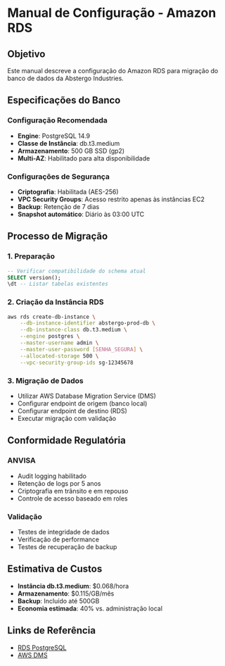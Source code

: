 # Manual de Configuração - Amazon RDS

## Objetivo
Este manual descreve a configuração do Amazon RDS para migração do banco de dados da Abstergo Industries.

## Especificações do Banco

### Configuração Recomendada
- **Engine**: PostgreSQL 14.9
- **Classe de Instância**: db.t3.medium
- **Armazenamento**: 500 GB SSD (gp2)
- **Multi-AZ**: Habilitado para alta disponibilidade

### Configurações de Segurança
- **Criptografia**: Habilitada (AES-256)
- **VPC Security Groups**: Acesso restrito apenas às instâncias EC2
- **Backup**: Retenção de 7 dias
- **Snapshot automático**: Diário às 03:00 UTC

## Processo de Migração

### 1. Preparação
```sql
-- Verificar compatibilidade do schema atual
SELECT version();
\dt -- Listar tabelas existentes
```

### 2. Criação da Instância RDS
```bash
aws rds create-db-instance \
    --db-instance-identifier abstergo-prod-db \
    --db-instance-class db.t3.medium \
    --engine postgres \
    --master-username admin \
    --master-user-password [SENHA_SEGURA] \
    --allocated-storage 500 \
    --vpc-security-group-ids sg-12345678
```

### 3. Migração de Dados
- Utilizar AWS Database Migration Service (DMS)
- Configurar endpoint de origem (banco local)
- Configurar endpoint de destino (RDS)
- Executar migração com validação

## Conformidade Regulatória

### ANVISA
- Audit logging habilitado
- Retenção de logs por 5 anos
- Criptografia em trânsito e em repouso
- Controle de acesso baseado em roles

### Validação
- Testes de integridade de dados
- Verificação de performance
- Testes de recuperação de backup

## Estimativa de Custos
- **Instância db.t3.medium**: $0.068/hora
- **Armazenamento**: $0.115/GB/mês
- **Backup**: Incluído até 500GB
- **Economia estimada**: 40% vs. administração local

## Links de Referência
- [RDS PostgreSQL](https://docs.aws.amazon.com/AmazonRDS/latest/UserGuide/CHAP_PostgreSQL.html)
- [AWS DMS](https://docs.aws.amazon.com/dms/)
